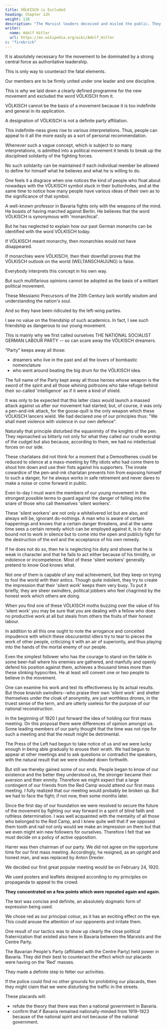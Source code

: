 ```yaml
---
title: VÖLKISCH is Excluded
heading: Chapter 12h
weight: 128
description: "The Marxist leaders deceived and misled the public. They naturally hated movements that aimed to win over the masses"
writer:
  name: Adolf Hitler
  url: https://en.wikipedia.org/wiki/Adolf_Hitler
c: "firebrick"
---
```




It is absolutely necessary for the movement to be dominated by a strong central force as authoritative leadership.

This is only way to counteract the fatal elements. 

<!-- That is why these folk-lore Ahasueruses are vigorously hostile to any movement whose  -->

Our members are to be firmly united under one leader and one discipline. 

<!-- Those people of whom I have spoken hate such a movement because it is capable of putting a stop to their mischief. -->

This is why we laid down a clearly defined programme for the new movement and excluded the word VÖLKISCH from it. 

VÖLKISCH cannot be the basis of a movement because it is too indefinite and general in its application. 

A designation of VÖLKISCH is not a definite party affiliation.

This indefinite-ness gives rise to various interpretations. Thus, people can appeal to it all the more easily as a sort of personal recommendation. 

Whenever such a vague concept, which is subject to so many interpretations, is admitted into a political movement it tends to break up the disciplined solidarity of the fighting forces. 

No such solidarity can be maintained if each individual member be allowed to define for himself what he believes and what he is willing to do.

One feels it a disgrace when one notices the kind of people who float about nowadays with the VÖLKISCH symbol stuck in their buttonholes, and at the same time to notice how many people have various ideas of their own as to the significance of that symbol. 

A well-known professor in Bavaria fights only with the weapons of the mind. He boasts of having marched against Berlin. He believes that the word VÖLKISCH is synonymous with 'monarchical'. 

But he has neglected to explain how our past German monarchs can be identified with the word VÖLKISCH today.

<!-- I am afraid he will find himself at a loss if he is asked to give a precise answer. For it would be very difficult indeed to imagine anything less VÖLKISCH than most of those German monarchical States were.  -->

If VÖLKISCH meant monarchy, then monarchies would not have disappeared.

If monarchies were VÖLKISCH, then their downfall proves that the VÖLKISCH outlook on the world (WELTANSCHAUUNG) is false.

Everybody interprets this concept in his own way.

But such multifarious opinions cannot be adopted as the basis of a militant political movement. 

These Messianic Precursors of the 20th Century lack worldly wisdom and understanding the nation's soul.

And so they have been ridiculed by the left-wing parties.

I see no value on the friendship of such academics. In fact, I see such friendship as dangerous to our young movement. 

 <!-- people who do not succeed in getting disliked by their enemies. Therefore, we considered the friendship of such people as not only worthless but even dangerous . That was the principal reason -->

This is mainly why we first called ourselves THE NATIONAL SOCIALIST GERMAN LABOUR PARTY -- so can scare away the VÖLKISCH dreamers. 

"Party" keeps away all those:
- dreamers who live in the past and all the lovers of bombastic nomenclature
- who went around beating the big drum for the VÖLKISCH idea. 

The full name of the Party kept away all those heroes whose weapon is the sword of the spirit and all those whining poltroons who take refuge behind their so-called 'intelligence' as if it were a kind of shield.

It was only to be expected that this latter class would launch a massed attack against us after our movement had started; but, of course, it was only a pen-and-ink attack, for the goose-quill is the only weapon which these VÖLKISCH lancers wield. We had declared one of our principles thus: "We shall meet violence with violence in our own defence".

Naturally that principle disturbed the equanimity of the knights of the pen. They reproached us bitterly not only for what they called our crude worship of the cudgel but also because, according to them, we had no intellectual forces on our side. 

These charlatans did not think for a moment that a Demosthenes could be reduced to silence at a mass-meeting by fifty idiots who had come there to shout him down and use their fists against his supporters. The innate cowardice of the pen-and-ink charlatan prevents him from exposing himself to such a danger, for he always works in safe retirement and never dares to make a noise or come forward in public.

Even to-day I must warn the members of our young movement in the strongest possible terms to guard against the danger of falling into the snare of those who call themselves 'silent workers'. 

These 'silent workers' are not only a whitelivered lot but are also, and always will be, ignorant do-nothings. A man who is aware of certain happenings and knows that a certain danger threatens, and at the same time sees a certain remedy which can be employed against it, is in duty bound not to work in silence but to come into the open and publicly fight for the destruction of the evil and the acceptance of his own remedy.

If he does not do so, then he is neglecting his duty and shows that he is  weak in character and that he fails to act either because of his timidity, or indolence or incompetence. Most of these 'silent workers' generally pretend to know God knows what. 

Not one of them is capable of any real achievement, but they keep on trying to fool the world with their antics. Though quite indolent, they try to create the impression that their 'silent work' keeps them very busy. To put it briefly, they are sheer swindlers, political jobbers who feel chagrined by the honest work which others are doing. 

When you find one of these VÖLKISCH moths buzzing over the value of his 'silent work' you may be sure that you are dealing with a fellow who does no productive work at all but steals from others the fruits of their honest labour.

In addition to all this one ought to note the arrogance and conceited impudence with which these obscurantist idlers try to tear to pieces the work of other people, criticizing it with an air of superiority, and thus playing into the hands of the mortal enemy of our people.

Even the simplest follower who has the courage to stand on the table in some beer-hall where his enemies are gathered, and manfully and openly defend his position against them, achieves a thousand times more than these slinking hypocrites. He at least will convert one or two people to believe in the movement. 

One can examine his work and test its effectiveness by its actual results. But those knavish swindlers--who praise their own 'silent work' and shelter themselves under the cloak of anonymity, are just worthless drones, in the truest sense of the term, and are utterly useless for the purpose of our national reconstruction.

In the beginning of 1920 I put forward the idea of holding our first mass meeting. On this proposal there were differences of opinion amongst us. Some leading members of our party thought that the time was not ripe for such a meeting and that the result might be detrimental. 

The Press of the Left had begun to take notice of us and we were lucky enough in being able gradually to arouse their wrath. We had begun to appear at other meetings and to ask questions or contradict the speakers, with the natural result that we were shouted down forthwith. 

But still we thereby gained some of our ends. People began to know of our existence and the better they understood us, the stronger became their aversion and their enmity. Therefore we might expect that a large contingent of our friends from the Red Camp would attend our first mass meeting. I fully realized that our meeting would probably be broken up. But we had to face the fight; if not now, then some months later. 

Since the first day of our foundation we were resolved to secure the future of the movement by fighting our way forward in a spirit of blind faith and ruthless determination. I was well acquainted with the mentality of all those who belonged to the Red Camp, and I knew quite well that if we opposed them tooth and nail not only would we make an impression on them but that we even might win new followers for ourselves. Therefore I felt that we must decide on a policy of
active opposition. 

Harrer was then chairman of our party. We did not agree on the opportune time for our first mass meeting. Accordingly, he resigned, as an upright and honest man, and was replaced by Anton Drexler. 

We decided our first great popular meeting would be on February 24, 1920.

<!-- I made all the preparatory arrangements personally. They did not take very long. The whole apparatus of our organization was set in motion for the purpose of being able to secure a rapid decision as to our policy. Within 24 hours we had to decide on the attitude we should take in regard to the questions of the day which would be put forward at the mass meeting. 

The notices which advertised the meeting had to bring these points before the public. In this direction we were forced to depend on the  -->

We used posters and leaflets designed according to my principles on propaganda to appeal to the crowd.

<!-- , the contents of which and the manner in which they were displayed were decided upon in accordance with the  which I have already laid down in dealing with propaganda in general. They were produced in a form which would . -->

**They concentrated on a few points which were repeated again and again.** 

The text was concise and definite, an absolutely dogmatic form of expression being used. 

<!-- We distributed these posters and leaflets with a dogged energy
and then we patiently waited for the effect they would produce. -->

We chose red as our principal colour, as it has an exciting effect on the eye. This could arouse the attention of our opponents and irritate them. 

<!-- Thus they would have to take notice of us--whether they liked it or not--and would not forget us. -->

One result of our tactics was to show up clearly the close political fraternization that existed also here in Bavaria between the Marxists and the Centre Party. 

The Bavarian People's Party (affiliated with the Centre Party) held power in Bavaria. They did their best to counteract the effect which our placards were having on the 'Red' masses. 

They made a definite step to fetter our activities. 

If the police could find no other grounds for prohibiting our placards, then they might claim that we were disturbing the traffic in the streets. 

<!-- Thus the so-called German National People's Party calmed the anxieties of their 'Red' allies by completely prohibiting those placards which proclaimed a message that was bringing back to the bosom of their own people hundreds of thousands of workers who had been misled by international agitators and incensed against their own nation.  -->

<!-- These placards bear witness to the bitterness of the struggle in which the young movement was then engaged. Future generations will find in these placards a documentary proof of our determination and the justice of our own cause. And these placards will also prove how the so-called national officials took arbitrary action to strangle a movement that did not please them, because it was nationalizing the broad masses of the people and winning them back to
their own racial stock. -->

These placards will:
- refute the theory that there was then a national government in Bavaria.
- confirm that if Bavaria remained nationally-minded from 1919-1923 because of the national spirit and not because of the national government.

 <!-- gradually gained a deeper hold on the people and the Government was forced to follow public feeling.  -->


